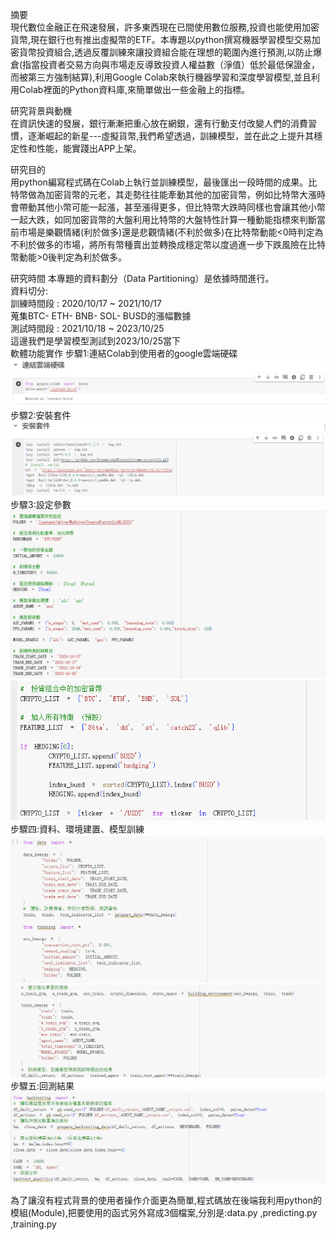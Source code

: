 摘要  
	現代數位金融正在飛速發展，許多東西現在已間使用數位服務,投資也能使用加密貨幣,現在銀行也有推出虛擬幣的ETF。本專題以python撰寫機器學習模型交易加密貨幣投資組合,透過反覆訓練來讓投資組合能在理想的範圍內進行預測,以防止爆倉(指當投資者交易方向與市場走反導致投資人權益數（淨值）低於最低保證金，而被第三方強制結算),利用Google Colab來執行機器學習和深度學習模型,並且利用Colab裡面的Python資料庫,來簡單做出一些金融上的指標。  

研究背景與動機  
	在資訊快速的發展，銀行漸漸把重心放在網銀，還有行動支付改變人們的消費習慣，逐漸崛起的新星---虛擬貨幣,我們希望透過，訓練模型，並在此之上提升其穩定性和性能，能實踐出APP上架。  

研究目的  
	用python編寫程式碼在Colab上執行並訓練模型，最後匯出一段時間的成果。比特幣做為加密貨幣的元老，其走勢往往能牽動其他的加密貨幣，例如比特幣大漲時會帶動其他小幣可能一起漲，甚至漲得更多，但比特幣大跌時同樣也會讓其他小幣一起大跌，如同加密貨幣的大盤利用比特幣的大盤特性計算一種動能指標來判斷當前市場是樂觀情緒(利於做多)還是悲觀情緒(不利於做多)在比特幣動能<0時判定為不利於做多的市場，將所有幣種賣出並轉換成穩定幣以度過進一步下跌風險在比特幣動能>0後判定為利於做多。  

研究時間
	本專題的資料劃分（Data Partitioning）是依據時間進行。  
	資料切分:  
	訓練時間段 : 2020/10/17 ~ 2021/10/17   
	蒐集BTC- ETH- BNB- SOL- BUSD的漲幅數據  
	測試時間段 : 2021/10/18 ~ 2023/10/25  
	這邊我們是學習模型測試到2023/10/25當下  
軟體功能實作
	步驟1:連結Colab到使用者的google雲端硬碟  
 ![image](https://github.com/boyi0701/My-senior-project/blob/main/%E9%80%A3%E7%B5%90%E9%9B%B2%E7%AB%AF.png)
	步驟2:安裝套件  
 ![image](https://github.com/boyi0701/My-senior-project/blob/main/%E5%AE%89%E8%A3%9D%E5%A5%97%E4%BB%B6.png)    
	步驟3:設定參數  
 ![image](https://github.com/boyi0701/My-senior-project/blob/main/%E8%A8%AD%E5%AE%9A%E5%8F%83%E6%95%B8.png)    
 ![image](https://github.com/boyi0701/My-senior-project/blob/main/%E7%B4%B9%E5%AE%9A%E5%8F%83%E6%95%B81.png)    
 	步驟四:資料、環境建置、模型訓練  
  ![image](https://github.com/boyi0701/My-senior-project/blob/main/%E8%B3%87%E6%96%99%E3%80%81%E7%92%B0%E5%A2%83%E5%BB%BA%E7%BD%AE%E3%80%81%E6%A8%A1%E5%9E%8B%E8%A8%93%E7%B7%B4.png)  
  ![image](https://github.com/boyi0701/My-senior-project/blob/main/%E8%A8%93%E7%B7%B4.png)  
  	步驟五:回測結果
   ![image](https://github.com/boyi0701/My-senior-project/blob/main/%E5%9B%9E%E6%B8%AC%E7%B5%90%E6%9E%9C.png)

  為了讓沒有程式背景的使用者操作介面更為簡單,程式碼放在後端我利用python的模組(Module),把要使用的函式另外寫成3個檔案,分別是:data.py ,predicting.py ,training.py

